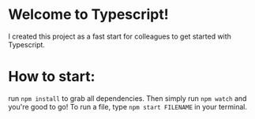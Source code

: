 # Welcome to Typescript!
I created this project as a fast start for colleagues to get started with Typescript.

# How to start:

run `npm install` to grab all dependencies. Then simply run `npm watch` and you're good to go! To run a file, type `npm start FILENAME` in your terminal.